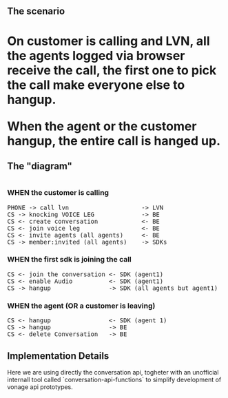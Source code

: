 <h2>The scenario<h1>
On customer is calling and LVN, all the agents logged via browser receive the call, the first one to pick the call make everyone else to hangup. 

When the agent or the customer hangup, the entire call is hanged up. 


<h2>The "diagram"<h1>
<h3>WHEN the customer is calling</h3>
<pre>
PHONE -> call lvn                    -> LVN
CS -> knocking VOICE LEG             -> BE
CS <- create conversation            <- BE         
CS <- join voice leg                 <- BE                
CS <- invite agents (all agents)     <- BE
CS -> member:invited (all agents)    -> SDKs
</pre>

<h3>WHEN the first sdk is joining the call</h3>
<pre>
CS <- join the conversation <- SDK (agent1)
CS <- enable Audio          <- SDK (agent1)
CS -> hangup                -> SDK (all agents but agent1)                              
</pre>

<h3>WHEN the agent (OR a customer is leaving)</h3>
<pre>
CS <- hangup                <- SDK (agent 1)
CS -> hangup                -> BE
CS <- delete Conversation   -> BE
</pre>


<h2>Implementation Details</h2>
Here we are using directly the conversation api, togheter with an unofficial internall tool called `conversation-api-functions` to simplify development of vonage api prototypes. 






